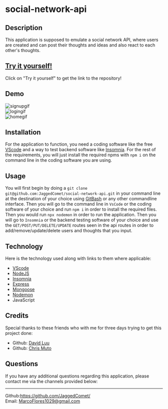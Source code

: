 # social-network-api

## Description

This application is supposed to emulate a social network API, where users are created and can post their thoughts and ideas and also react to each other's thoughts.

## [Try it yourself!](https://github.com/JaggedComet/social-network-api)

Click on "Try it yourself" to get the link to the repository!

## Demo

![signupgif](./assets/images/)<br>
![logingif](./assets/images/)<br>
![homegif](./assets/images/)<br>

## Installation

For the application to function, you need a coding software like the free [VScode](https://code.visualstudio.com/download) and a way to test backend software like [Insomnia](https://insomnia.rest/download). For the rest of the requirements, you will just install the required npms with ```npm i``` on the command line in the coding software you are using.

## Usage

You will first begin by doing a `git clone git@github.com:JaggedComet/social-network-api.git` in your command line at the destination of your choice using [GitBash](https://git-scm.com/downloads) or any other commandline interface. Then you will go to the command line in `VsCode` or the coding software of your choice and run `npm i` in order to install the required files. Then you would run `npx nodemon` in order to run the application. Then you will go to `Insomnia` or the backend testing software of your choice and use the `GET/POST/PUT/DELETE/UPDATE` routes seen in the api routes in order to add/remove/update/delete users and thoughts that you input.

## Technology

Here is the technology used along with links to them where applicable:

- [VScode](https://code.visualstudio.com/download)
- [NodeJS](https://nodejs.org/en/)<br>
- [Insomnia](https://insomnia.rest/download)<br>
- [Express](https://www.npmjs.com/package/express)<br>
- [Mongoose](https://www.npmjs.com/package/mongoose)<br>
- [Nodemon](https://www.npmjs.com/package/nodemon)<br>
- JavaScript<br>


## Credits

Special thanks to these friends who with me for three days trying to get this project done: <br>
- Github: [David Luu](https://github.com/MaestroLuu/) 
- Github: [Chris Muto](https://github.com/chrismuto/)


## Questions

If you have any additional questions regarding this application, please contact me via the channels provided below:<br />
____________________________________
Github:https://github.com/JaggedComet/<br>
Email: MarcoFlores1029@gmail.com<br>
